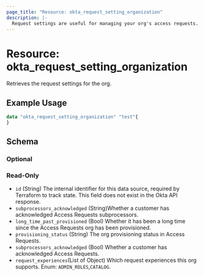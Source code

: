 ```yaml
---
page_title: "Resource: okta_request_setting_organization"
description: |-
  Request settings are useful for managing your org's access requests.
---
```


# Resource: okta_request_setting_organization

Retrieves the request settings for the org.

## Example Usage

```terraform
data "okta_request_setting_organization" "test"{
}
```

<!-- schema generated by tfplugindocs -->
## Schema

### Optional


### Read-Only

- `id` (String) The internal identifier for this data source, required by Terraform to track state. This field does not exist in the Okta API response.
- `subprocessors_acknowledged` (String)Whether a customer has acknowledged Access Requests subprocessors.
- `long_time_past_provisioned` (Bool) Whether it has been a long time since the Access Requests org has been provisioned.
- `provisioning_status` (String) The org provisioning status in Access Requests.
- `subprocessors_acknowledged` (Bool) Whether a customer has acknowledged Access Requests.
- `request_experiences`(List of Object) Which request experiences this org supports. Enum: `ADMIN_ROLES`,`CATALOG`.